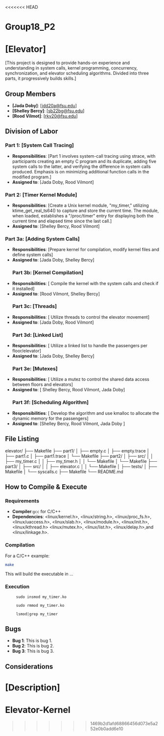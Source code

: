 <<<<<<< HEAD
# Group18_P2
# [Elevator]

[This project is designed to provide hands-on experience and understanding in system calls, kernel programming, concurrency, synchronization, and elevator scheduling algorithms. Divided into three parts, it progressively builds skills.]

## Group Members
- **[Jada Doby]**: [jdd20a@fsu.edu]
- **[Shelley Bercy]**: [sb22bg@fsu.edu]
- **[Rood Vilmot]**: [rkv20@fsu.edu]
## Division of Labor

### Part 1: [System Call Tracing]
- **Responsibilities**: [Part 1 involves system-call tracing using strace, with participants creating an empty C program and its duplicate, adding five system calls to the latter, and verifying the difference in system calls produced. Emphasis is on minimizing additional function calls in the modified program.]
- **Assigned to**: [Jada Doby, Rood Vilmont]

### Part 2: [Timer Kernel Module]
- **Responsibilities**: [Create a Unix kernel module, "my_timer," utilizing ktime_get_real_ts64() to capture and store the current time. The module, when loaded, establishes a "/proc/timer" entry for displaying both the current time and elapsed time since the last call.]
- **Assigned to**: [Shelley Bercy, Rood Vilmont]
### Part 3a: [Adding System Calls]
- **Responsibilities**: [Prepare kernel for compilation, modify kernel files and define system calls]
- **Assigned to**: [Jada Doby, Shelley Bercy]
  ### Part 3b: [Kernel Compilation]
- **Responsibilities**: [ Compile the kernel with the system calls and check if it installed]
- **Assigned to**: [Rood Vilmont, Shelley Bercy]
  ### Part 3c: [Threads]
- **Responsibilities**: [ Utilize threads to control the elevator movement]
- **Assigned to**: [Jada Doby, Rood Vilmont]
  ### Part 3d: [Linked List]
- **Responsibilities**: [ Utilize a linked list to handle the passengers per floor/elevator]
- **Assigned to**: [Jada Doby, Shelley Bercy]
   ### Part 3e: [Mutexes]
- **Responsibilities**: [ Utilize a mutez to control the shared data access between floors and elevators]
- **Assigned to**: [ Shelley Bercy, Rood Vilmont, Jada Doby]
   ### Part 3f: [Scheduling Algorithm]
- **Responsibilities**: [ Develop the algorithm and use kmalloc to allocate the dynamic memory for the passengers]
- **Assigned to**: [Shelley Bercy, Rood Vilmont, Jada Doby ]
  


  

## File Listing
elevator/
├── Makefile
├── part1/
│   ├── empty.c
│   ├── empty.trace
│   ├── part1.c
│   ├── part1.trace
│   └── Makefile
├── part2/
│   ├── src/
│   │   ├── my_timer.c
│   │   ├── my_timer.h
│   │   └── Makefile
│   └── Makefile
├── part3/
│   ├── src/
│   │   ├── elevator.c
│   │   └── Makefile
│   ├── tests/
│   ├── Makefile
│   └── syscalls.c
├── Makefile
└── README.md



## How to Compile & Execute

### Requirements
- **Compiler**:`gcc` for C/C++
- **Dependencies**: <linux/kernel.h>, <linux/string.h>, <linux/proc_fs.h>, <linux/uaccess.h>, <linux/slab.h>, <linux/module.h>, <linux/init.h>, <linux/kthread.h> <linux/mutex.h>, <linux/list.h>, <linux/delay.h>,and <linux/linkage.h>.

### Compilation
For a C/C++ example:
```bash
make
```
This will build the executable in ...
### Execution
```To insert a kernel module :
     sudo insmod my_timer.ko
```
```To remove a kernel module :
     sudo rmmod my_timer.ko
```
```To check for our kernel module :
     lsmod|grep my_timer
```

## Bugs
- **Bug 1**: This is bug 1.
- **Bug 2**: This is bug 2.
- **Bug 3**: This is bug 3.

## Considerations
[Description]
=======
# Elevator-Kernel
>>>>>>> 1469b2d1afd68866456d073e5a252e0b0add6e10
